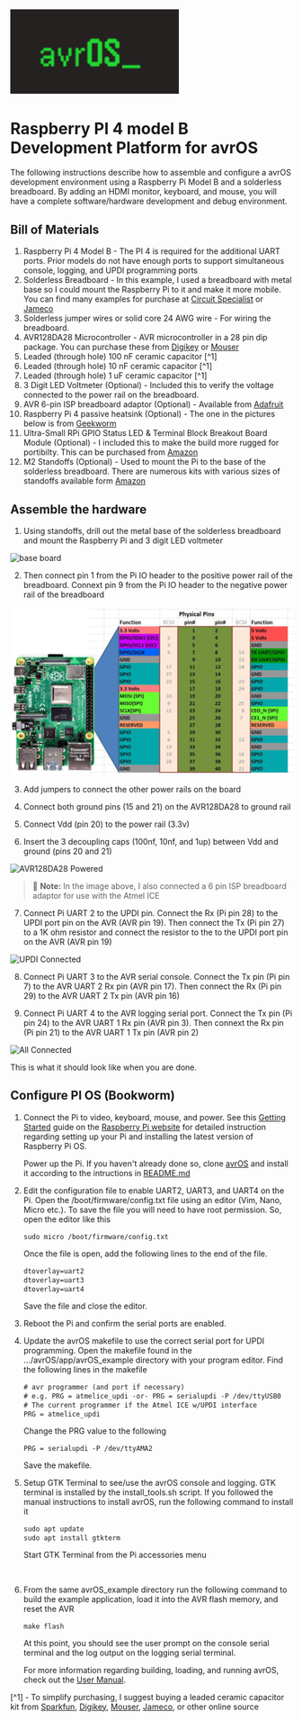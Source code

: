 [![avrOS](./avrOS.gif "avrOS")](https://github.com/racerxr650r/avrOS)
---
# Raspberry PI 4 model B Development Platform for avrOS

The following instructions describe how to assemble and configure a avrOS
development environment using a Raspberry Pi Model B and a solderless
breadboard. By adding an HDMI monitor, keyboard, and mouse, you will have a
complete software/hardware development and debug environment.

## Bill of Materials

1. Raspberry Pi 4 Model B - The PI 4 is required for the additional UART ports.
   Prior models do not have enough ports to support simultaneous console,
   logging, and UPDI programming ports
2. Solderless Breadboard - In this example, I used a breadboard with metal base
   so I could mount the Raspberry Pi to it and make it more mobile. You can
   find many examples for purchase at [Circuit Specialist](https://www.circuitspecialists.com/collections/breadboards) or [Jameco](https://www.jameco.com/c/Prototyping-Systems-Solderless-Breadboards.html)
3. Solderless jumper wires or solid core 24 AWG wire - For wiring the 
   breadboard.
4. AVR128DA28 Microcontroller - AVR microcontroller in a 28 pin dip package.
   You can purchase these from [Digikey](https://www.digikey.com/) or [Mouser](https://www.mouser.com/)
5. Leaded (through hole) 100 nF ceramic capacitor [^1]
6. Leaded (through hole) 10 nF ceramic capacitor [^1]
7. Leaded (through hole) 1 uF ceramic capacitor [^1]
8. 3 Digit LED Voltmeter (Optional) - Included this to verify the voltage
   connected to the power rail on the breadboard.
9. AVR 6-pin ISP breadboard adaptor (Optional) - Available from [Adafruit](https://www.adafruit.com/product/1465?gclid=CjwKCAjw7c2pBhAZEiwA88pOF1L6DqyZab90Mdl54mq7smjS36Chm8jpSfrgYdEkHAi9WPDGRb-lExoCO34QAvD_BwE)
10. Raspberry Pi 4 passive heatsink (Optional) - The one in the pictures below is from
    [Geekworm](https://geekworm.com/products/raspberry-pi-4-11mm-embedded-heatsink-p165-b)
11. Ultra-Small RPi GPIO Status LED & Terminal Block Breakout Board Module (Optional) - 
    I included this to make the build more rugged for portibilty. This can be purchased from [Amazon](amazon.com)
12. M2 Standoffs (Optional) - Used to mount the Pi to the base of the solderless 
    breadboard. There are numerous kits with various sizes of standoffs
    available form [Amazon](amazon.com)

## Assemble the hardware

1. Using standoffs, drill out the metal base of the solderless breadboard and
   mount the Raspberry Pi and 3 digit LED voltmeter

![base board](./images/20231020_184806.jpg)

2. Then connect pin 1 from the Pi IO header to the positive power rail of the
   breadboard. Connext pin 9 from the Pi IO header to the negative power rail of
   the breadboard

![Pi Pinout](./images/pinout-corrected-1024x605.jpg)

3. Add jumpers to connect the other power rails on the board

4. Connect both ground pins (15 and 21) on the AVR128DA28 to ground rail

5. Connect Vdd (pin 20) to the power rail (3.3v)

6. Insert the 3 decoupling caps (100nf, 10nf, and 1up) between Vdd and ground 
   (pins 20 and 21)

![AVR128DA28 Powered](./images/20231020_200450.jpg)

 > :memo: **Note:** In the image above, I also connected a 6 pin ISP breadboard adaptor for use with the Atmel ICE

 7. Connect Pi UART 2 to the UPDI pin. Connect the Rx (Pi pin 28) to the UPDI port pin
    on the AVR (AVR pin 19). Then connect the Tx (Pi pin 27) to a 1K ohm resistor and
    connect the resistor to the to the UPDI port pin on the AVR (AVR pin 19)

![UPDI Connected](./images/20231021_162617.jpg)

8. Connect Pi UART 3 to the AVR serial console. Connect the Tx pin (Pi pin 7) to the
   AVR UART 2 Rx pin (AVR pin 17). Then connect the Rx (Pi pin 29) to the AVR UART 2
   Tx pin (AVR pin 16)

9. Connect Pi UART 4 to the AVR logging serial port. Connect the Tx pin (Pi pin 24)
   to the AVR UART 1 Rx pin (AVR pin 3). Then connext the Rx pin (Pi pin 21) to the
   AVR UART 1 Tx pin (AVR pin 2)

![All Connected](./images/20231021_165040.jpg)

This is what it should look like when you are done.

## Configure PI OS (Bookworm)

1. Connect the Pi to video, keyboard, mouse, and power. See this
   [Getting Started](https://www.raspberrypi.com/documentation/computers/getting-started.html) guide on the [Raspberry Pi website](https://www.raspberrypi.com/) for
   detailed instruction regarding setting up your Pi and installing the latest
   version of Raspberry Pi OS.

   Power up the Pi. If you haven't already done so, clone [avrOS](https://github.com/racerxr650r/avrOS) and install it according to the intructions in [README.md](../README.md)

2. Edit the configuration file to enable UART2, UART3, and UART4 on the Pi. Open the
   /boot/firmware/config.txt file using an editor (Vim, Nano, Micro etc.). To save the
   file you will need to have root permission. So, open the editor like this

   ```console
   sudo micro /boot/firmware/config.txt
   ```
   Once the file is open, add the following lines to the end of the file.

   ```console
   dtoverlay=uart2
   dtoverlay=uart3
   dtoverlay=uart4
   ```

   Save the file and close the editor.

3. Reboot the Pi and confirm the serial ports are enabled.

4. Update the avrOS makefile to use the correct serial port for UPDI programming.
   Open the makefile found in the .../avrOS/app/avrOS_example directory with your
   program editor. Find the following lines in the makefile

   ```console
   # avr programmer (and port if necessary)
   # e.g. PRG = atmelice_updi -or- PRG = serialupdi -P /dev/ttyUSB0
   # The current programmer if the Atmel ICE w/UPDI interface
   PRG = atmelice_updi
   ```

   Change the PRG value to the following

   ```console
   PRG = serialupdi -P /dev/ttyAMA2
   ```

   Save the makefile.

5. Setup GTK Terminal to see/use the avrOS console and logging. GTK terminal is
   installed by the install_tools.sh script. If you followed the manual
   instructions to install avrOS, run the following command to install it

   ```console
   sudo apt update
   sudo apt install gtkterm
   ```

   Start GTK Terminal from the Pi accessories menu

   ![]()

6. From the same avrOS_example directory run the following command to build the
   example application, load it into the AVR flash memory, and reset the AVR

   ```console
   make flash
   ```
   
   At this point, you should see the user prompt on the console serial terminal
   and the log output on the logging serial terminal.

   For more information regarding building, loading, and running avrOS, check out
   the [User Manual](./MANUAL.md).

[^1] - To simplify purchasing, I suggest buying a leaded ceramic capacitor
       kit from [Sparkfun](https://www.sparkfun.com/products/13698), [Digikey](https://www.digikey.com/), [Mouser](https://www.mouser.com/), [Jameco](https://www.jameco.com), or other online source